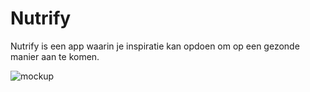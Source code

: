 # Nutrify

Nutrify is een app waarin je inspiratie kan opdoen om op een gezonde manier aan te komen.

![mockup](https://github.com/lynnwolters/API-lynnwolters-2/assets/47858242/2c2ef95f-9e02-4ebf-aeb6-de07d28c8800)



